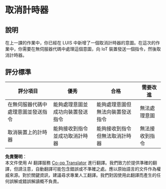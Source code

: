 <!--
CO_OP_TRANSLATOR_METADATA:
{
  "original_hash": "da5d9360fe02fdcc1e91a725016c846d",
  "translation_date": "2025-08-25T00:08:06+00:00",
  "source_file": "6-consumer/lessons/3-spoken-feedback/assignment.md",
  "language_code": "tw"
}
-->
# 取消計時器

## 說明

在上一課的作業中，你已經在 LUIS 中新增了一個取消計時器的意圖。在這次的作業中，你需要在無伺服器代碼中處理這個意圖，向 IoT 裝置發送一個指令，然後取消計時器。

## 評分標準

| 評分項目 | 優秀 | 合格 | 需要改進 |
| -------- | ---- | ---- | -------- |
| 在無伺服器代碼中處理意圖並發送指令 | 能夠處理意圖並成功向裝置發送指令 | 能夠處理意圖但無法向裝置發送指令 | 無法處理意圖 |
| 取消裝置上的計時器 | 能夠接收到指令並成功取消計時器 | 能夠接收到指令但無法取消計時器 | 無法接收到指令 |

**免責聲明**：  
本文件使用 AI 翻譯服務 [Co-op Translator](https://github.com/Azure/co-op-translator) 進行翻譯。我們致力於提供準確的翻譯，但請注意，自動翻譯可能包含錯誤或不準確之處。應以原始語言的文件作為權威來源。對於關鍵資訊，建議尋求專業人工翻譯。我們對因使用此翻譯而產生的任何誤解或錯誤解讀概不負責。